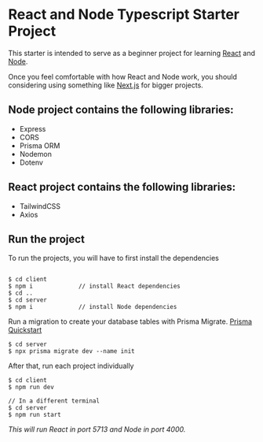 # React and Node Typescript Starter Project

This starter is intended to serve as a beginner project for learning [React](https://reactjs.org/) and [Node](https://nodejs.org/en/).

Once you feel comfortable with how React and Node work, you should considering using something like [Next.js](https://nextjs.org/) for bigger projects.

## Node project contains the following libraries:

- Express
- CORS
- Prisma ORM
- Nodemon
- Dotenv

## React project contains the following libraries:

- TailwindCSS
- Axios

## Run the project

To run the projects, you will have to first install the dependencies

```

$ cd client
$ npm i             // install React dependencies
$ cd ..
$ cd server
$ npm i             // install Node dependencies
```

Run a migration to create your database tables with Prisma Migrate. [Prisma Quickstart](https://www.prisma.io/docs/getting-started/quickstart)

```
$ cd server
$ npx prisma migrate dev --name init
```

After that, run each project individually

```
$ cd client
$ npm run dev

// In a different terminal
$ cd server
$ npm run start
```

_This will run React in port 5713 and Node in port 4000._
